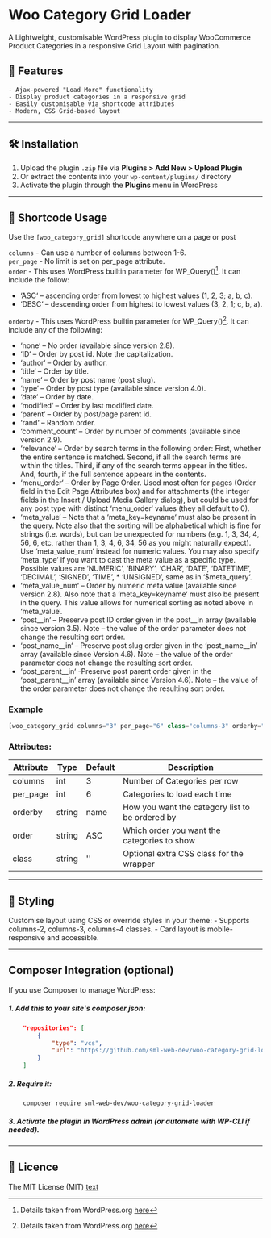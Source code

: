 # Woo Category Grid Loader

A Lightweight, customisable WordPress plugin to display WooCommerce Product Categories in a responsive Grid Layout with pagination.

## 🧩 Features

    - Ajax-powered "Load More" functionality
    - Display product categories in a responsive grid
    - Easily customisable via shortcode attributes
    - Modern, CSS Grid-based layout

---

## 🛠️ Installation

1. Upload the plugin `.zip` file via **Plugins > Add New > Upload Plugin**
2. Or extract the contents into your `wp-content/plugins/` directory
3. Activate the plugin through the **Plugins** menu in WordPress

---

## 🧾 Shortcode Usage

Use the `[woo_category_grid]` shortcode anywhere on a page or post

`columns` - Can use a number of columns between 1-6.<br>
`per_page` - No limit is set on per_page attribute.<br>
`order` - This uses WordPress builtin parameter for WP_Query()[^1]. It can include the follow:
    
* ‘ASC‘ – ascending order from lowest to highest values (1, 2, 3; a, b, c).
* ‘DESC‘ – descending order from highest to lowest values (3, 2, 1; c, b, a).

`orderby` - This uses WordPress builtin parameter for WP_Query()[^1]. It can include any of the following:
    
* ‘none‘ – No order (available since version 2.8).
* ‘ID‘ – Order by post id. Note the capitalization.
* ‘author‘ – Order by author.
* ‘title‘ – Order by title.
* ‘name‘ – Order by post name (post slug).
* ‘type‘ – Order by post type (available since version 4.0).
* ‘date‘ – Order by date.
* ‘modified‘ – Order by last modified date.
* ‘parent‘ – Order by post/page parent id.
* ‘rand‘ – Random order.
* ‘comment_count‘ – Order by number of comments (available since version 2.9).
* ‘relevance‘ – Order by search terms in the following order: First, whether the entire sentence is matched. Second, if all the search terms are within the titles. Third, if any of the search terms appear in the titles. And, fourth, if the full sentence appears in the contents.
* ‘menu_order‘ – Order by Page Order. Used most often for pages (Order field in the Edit Page Attributes box) and for attachments (the integer fields in the Insert / Upload Media Gallery dialog), but could be used for any post type with distinct ‘menu_order‘ values (they all default to 0).
* ‘meta_value‘ – Note that a ‘meta_key=keyname‘ must also be present in the query. Note also that the sorting will be alphabetical which is fine for strings (i.e. words), but can be unexpected for numbers (e.g. 1, 3, 34, 4, 56, 6, etc, rather than 1, 3, 4, 6, 34, 56 as you might naturally expect). Use ‘meta_value_num‘ instead for numeric values. You may also specify ‘meta_type‘ if you want to cast the meta value as a specific type. Possible values are ‘NUMERIC’, ‘BINARY’, ‘CHAR’, ‘DATE’, ‘DATETIME’, ‘DECIMAL’, ‘SIGNED’, ‘TIME’, * ‘UNSIGNED’, same as in ‘$meta_query‘.
* ‘meta_value_num‘ – Order by numeric meta value (available since version 2.8). Also note that a ‘meta_key=keyname‘ must also be present in the query. This value allows for numerical sorting as noted above in ‘meta_value‘.
* ‘post__in‘ – Preserve post ID order given in the post__in array (available since version 3.5). Note – the value of the order parameter does not change the resulting sort order.
* ‘post_name__in‘ – Preserve post slug order given in the ‘post_name__in’ array (available since Version 4.6). Note – the value of the order parameter does not change the resulting sort order.
* ‘post_parent__in‘ -Preserve post parent order given in the ‘post_parent__in’ array (available since Version 4.6). Note – the value of the order parameter does not change the resulting sort order.

[^1]: Details taken from WordPress.org [here]("https://developer.wordpress.org/reference/classes/wp_query/#order-orderby-parameters")


### Example

```php
[woo_category_grid columns="3" per_page="6" class="columns-3" orderby="name" order="ASC"]
```

### Attributes:
| Attribute | Type   | Default | Description
| --------- | ------ | ------- | -----------
| columns   | int    | 3       | Number of Categories per row
| per_page  | int    | 6       | Categories to load each time
| orderby   | string | name    | How you want the category list to be ordered by
| order     | string | ASC     | Which order you want the categories to show
| class     | string | ''      | Optional extra CSS class for the wrapper

---

## 🎨 Styling

Customise layout using CSS or override styles in your theme:
    - Supports columns-2, columns-3, columns-4 classes.
    - Card layout is mobile-responsive and accessible.

---

## Composer Integration (optional)

If you use Composer to manage WordPress:

##### 1. Add this to your site's composer.json:
```json
    "repositories": [
        {
            "type": "vcs",
            "url": "https://github.com/sml-web-dev/woo-category-grid-loader"
        }
    ]
```

##### 2. Require it:
```composer
    composer require sml-web-dev/woo-category-grid-loader
```

##### 3. Activate the plugin in WordPress admin (or automate with WP-CLI if needed).

---

## 📄 Licence

The MIT License (MIT) [text](https://rem.mit-license.org/+MIT)